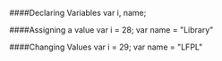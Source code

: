 ####Declaring Variables
var i, name;

####Assigning a value
var i = 28;
var name = "Library"

####Changing Values
var i = 29;
var name = "LFPL"
